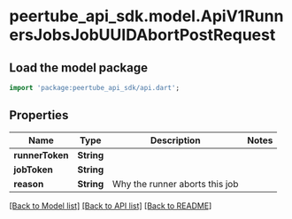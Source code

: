 # peertube_api_sdk.model.ApiV1RunnersJobsJobUUIDAbortPostRequest

## Load the model package
```dart
import 'package:peertube_api_sdk/api.dart';
```

## Properties
Name | Type | Description | Notes
------------ | ------------- | ------------- | -------------
**runnerToken** | **String** |  | 
**jobToken** | **String** |  | 
**reason** | **String** | Why the runner aborts this job | 

[[Back to Model list]](../README.md#documentation-for-models) [[Back to API list]](../README.md#documentation-for-api-endpoints) [[Back to README]](../README.md)


